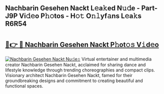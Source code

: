 ## Nachbarin Gesehen Nackt L𝚎a𝚔ed N𝚞𝚍e - Part-J9P Vi𝚍𝚎o P𝚑𝚘tos - H𝚘𝚝 O𝚗𝚕yf𝚊ns L𝚎a𝚔s R6R54

# <h2><a href="http://kf8w374.oniu.top/?m=Nachbarin+Gesehen+Nackt">🔗👉 🔴 Nachbarin Gesehen Nackt P𝚑ot𝚘𝚜 V𝚒d𝚎o</a></h2>

[![Nachbarin Gesehen Nackt Nu𝚍e𝚜](https://i.imgur.com/0qMVB7G.gif)](http://kf8w374.oniu.top/?m=Nachbarin+Gesehen+Nackt)
Virtual entertainer and multimedia creator Nachbarin Gesehen Nackt, acclaimed for sharing dance and lifestyle knowledge through trending choreographies and compact clips. Visionary architect Nachbarin Gesehen Nackt, famed for their groundbreaking designs and commitment to creating beautiful and functional spaces.  
